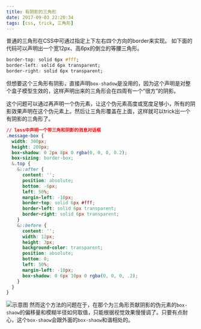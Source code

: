 ```yaml
---
title: 有阴影的三角形
date: 2017-09-03 22:20:34
tags: [css, trick, 三角形]
---
```

普通的三角形在CSS中可通过指定上下左右四个方向的border来实现。
如下面的代码可以声明出一个宽12px、高6px的倒立的等腰三角形。
```css
border-top: solid 6px #fff;
border-left: solid 6px transparent;
border-right: solid 6px transparent;
```
但想要这个三角形有阴影，直接声明`box-shadow`是没用的，因为这个声明是对整个盒子模型生效的，这样声明出来的三角形会在四周有一个“很方”的阴影。

这个问题可以通过再声明一个伪元素，让这个伪元素高度或宽度足够小，所有的阴影效果声明在这个伪元素上。然后让三角形覆盖在上面，这样就可以trick出一个有阴影的三角形了。
```css
// less中声明一个带三角和阴影的消息对话框
.message-box {
  width: 300px;
  height: 200px;
  box-shadow: 0 2px 8px 0 rgba(0, 0, 0, 0.2);
  box-sizing: border-box;
  &.top {
    &::after {
      content: '';
      position: absolute;
      bottom: -6px;
      left: 50%;
      margin-left: -10px;
      border-top: solid 6px #fff;
      border-left: solid 6px transparent;
      border-right: solid 6px transparent;
    }
    &::before {
      content: '';
      width: 12px;
      height: 3px;
      background-color: transparent;
      position: absolute;
      bottom: 0;
      left: 50%;
      margin-left: -10px;
      box-shadow: 0 6px 10px 0 rgba(0, 0, 0, .2);
    }
  }
}
```
![示意图](http://zoneke-img.b0.upaiyun.com/5f360db06ff47bfb370c787a116eaa9b.jpeg)
然而这个方法的问题在于，在那个为三角形贡献阴影的伪元素的`box-shaow`的偏移量和模糊半径如何取值，只能根据视觉效果慢慢调了。只要有点耐心，这个`box-shaow`会跟外面的`box-shaow`和谐相处的。
